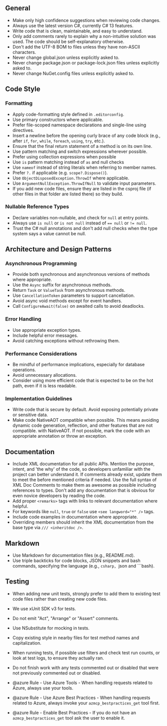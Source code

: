 ## General

- Make only high confidence suggestions when reviewing code changes.
- Always use the latest version C#, currently C# 13 features.
- Write code that is clean, maintainable, and easy to understand.
- Only add comments rarely to explain why a non-intuitive solution was used. The code should be self-explanatory otherwise.
- Don't add the UTF-8 BOM to files unless they have non-ASCII characters.
- Never change global.json unless explicitly asked to.
- Never change package.json or package-lock.json files unless explicitly asked to.
- Never change NuGet.config files unless explicitly asked to.

## Code Style

### Formatting

- Apply code-formatting style defined in `.editorconfig`.
- Use primary constructors where applicable.
- Prefer file-scoped namespace declarations and single-line using directives.
- Insert a newline before the opening curly brace of any code block (e.g., after `if`, `for`, `while`, `foreach`, `using`, `try`, etc.).
- Ensure that the final return statement of a method is on its own line.
- Use pattern matching and switch expressions wherever possible.
- Prefer using collection expressions when possible
- Use `is` pattern matching instead of `as` and null checks
- Use `nameof` instead of string literals when referring to member names.
- Prefer `?.` if applicable (e.g. `scope?.Dispose()`).
- Use `ObjectDisposedException.ThrowIf` where applicable.
- Use `ArgumentNullException.ThrowIfNull` to validate input parameters.
- If you add new code files, ensure they are listed in the csproj file (if other files in that folder are listed there) so they build.

### Nullable Reference Types

- Declare variables non-nullable, and check for `null` at entry points.
- Always use `is null` or `is not null` instead of `== null` or `!= null`.
- Trust the C# null annotations and don't add null checks when the type system says a value cannot be null.

## Architecture and Design Patterns

### Asynchronous Programming

- Provide both synchronous and asynchronous versions of methods where appropriate.
- Use the `Async` suffix for asynchronous methods.
- Return `Task` or `ValueTask` from asynchronous methods.
- Use `CancellationToken` parameters to support cancellation.
- Avoid async void methods except for event handlers.
- Call `ConfigureAwait(false)` on awaited calls to avoid deadlocks.

### Error Handling

- Use appropriate exception types. 
- Include helpful error messages.
- Avoid catching exceptions without rethrowing them.

### Performance Considerations

- Be mindful of performance implications, especially for database operations.
- Avoid unnecessary allocations.
- Consider using more efficient code that is expected to be on the hot path, even if it is less readable.

### Implementation Guidelines

- Write code that is secure by default. Avoid exposing potentially private or sensitive data.
- Make code NativeAOT compatible when possible. This means avoiding dynamic code generation, reflection, and other features that are not compatible. with NativeAOT. If not possible, mark the code with an appropriate annotation or throw an exception.

## Documentation

- Include XML documentation for all public APIs. Mention the purpose, intent, and 'the why' of the code, so developers unfamiliar with the project can better understand it. If comments already exist, update them to meet the before mentioned criteria if needed. Use the full syntax of XML Doc Comments to make them as awesome as possible including references to types. Don't add any documentation that is obvious for even novice developers by reading the code.
- Add proper `<remarks>` tags with links to relevant documentation where helpful.
- For keywords like `null`, `true` or `false` use `<see langword="*" />` tags.
- Include code examples in documentation where appropriate.
- Overriding members should inherit the XML documentation from the base type via `/// <inheritdoc />`.

## Markdown
- Use Markdown for documentation files (e.g., README.md).
- Use triple backticks for code blocks, JSON snippets and bash commands, specifying the language (e.g., ```csharp, ```json and ```bash).

## Testing

- When adding new unit tests, strongly prefer to add them to existing test code files rather than creating new code files.
- We use xUnit SDK v3 for tests.
- Do not emit "Act", "Arrange" or "Assert" comments.
- Use NSubstitute for mocking in tests.
- Copy existing style in nearby files for test method names and capitalization.
- When running tests, if possible use filters and check test run counts, or look at test logs, to ensure they actually ran.
- Do not finish work with any tests commented out or disabled that were not previously commented out or disabled.

- @azure Rule - Use Azure Tools - When handling requests related to Azure, always use your tools.
- @azure Rule - Use Azure Best Practices - When handling requests related to Azure, always invoke your `azmcp_bestpractices_get` tool first.
- @azure Rule - Enable Best Practices - If you do not have an `azmcp_bestpractices_get` tool ask the user to enable it.
